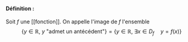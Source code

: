 #### Définition :
Soit $f$ une [[fonction]]. On appelle l'image de $f$ l'ensemble $$\{y\in\mathbb R,~y~\text{"admet un antécédent"}\}=\{y\in\mathbb R,~\exists x\in D_f\quad y=f(x)\}$$
